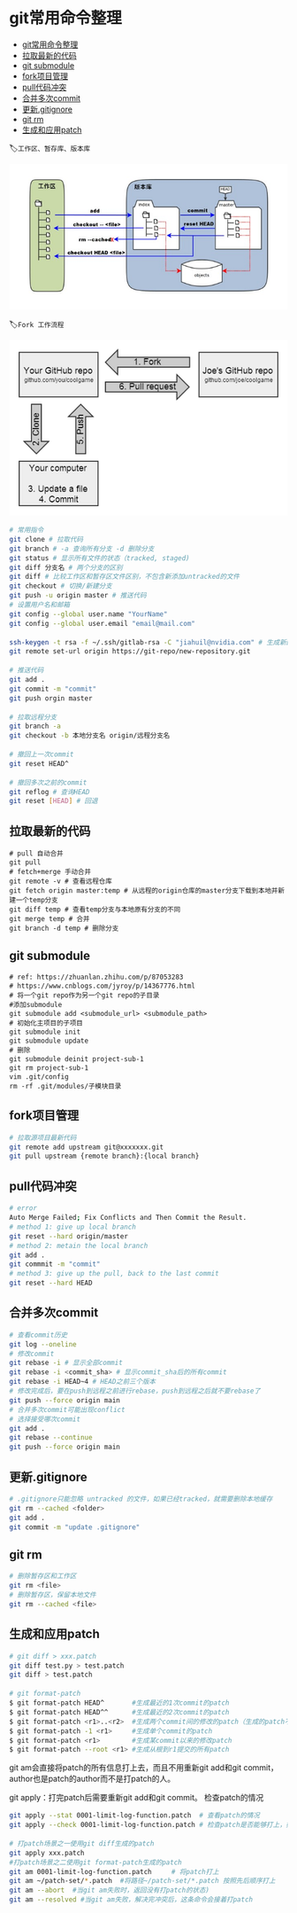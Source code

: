 # git常用命令整理
  - [git常用命令整理](#git常用命令整理)
  - [拉取最新的代码](#拉取最新的代码)
  - [git submodule](#git-submodule)
  - [fork项目管理](#fork项目管理)
  - [pull代码冲突](#pull代码冲突)
  - [合并多次commit](#合并多次commit)
  - [更新.gitignore](#更新gitignore)
  - [git rm](#git-rm)
  - [生成和应用patch](#生成和应用patch)

:label:`工作区、暂存库、版本库`

![Primitive Tensor Function](../img/1352126739_7909.jpg)

:label:`Fork 工作流程`

![Primitive Tensor Function](../img/fork.jpg)


``` bash
# 常用指令
git clone # 拉取代码
git branch # -a 查询所有分支 -d 删除分支
git status # 显示所有文件的状态（tracked, staged)
git diff 分支名 # 两个分支的区别
git diff # 比较工作区和暂存区文件区别，不包含新添加untracked的文件
git checkout # 切换/新建分支
git push -u origin master # 推送代码
# 设置用户名和邮箱
git config --global user.name "YourName"
git config --global user.email "email@mail.com"

ssh-keygen -t rsa -f ~/.ssh/gitlab-rsa -C "jiahuil@nvidia.com" # 生成新的ssh key
git remote set-url origin https://git-repo/new-repository.git

# 推送代码
git add .
git commit -m "commit"
git push orgin master

# 拉取远程分支
git branch -a 
git checkout -b 本地分支名 origin/远程分支名

# 撤回上一次commit
git reset HEAD^

# 撤回多次之前的commit
git reflog # 查询HEAD
git reset [HEAD] # 回退
```


## 拉取最新的代码
```
# pull 自动合并
git pull
# fetch+merge 手动合并
git remote -v # 查看远程仓库
git fetch origin master:temp # 从远程的origin仓库的master分支下载到本地并新建一个temp分支
git diff temp # 查看temp分支与本地原有分支的不同
git merge temp # 合并
git branch -d temp # 删除分支

```
## git submodule
```
# ref: https://zhuanlan.zhihu.com/p/87053283
# https://www.cnblogs.com/jyroy/p/14367776.html
# 将一个git repo作为另一个git repo的子目录
#添加submodule
git submodule add <submodule_url> <submodule_path>
# 初始化主项目的子项目
git submodule init
git submodule update
# 删除
git submodule deinit project-sub-1
git rm project-sub-1
vim .git/config
rm -rf .git/modules/子模块目录
```

## fork项目管理

``` bash
# 拉取源项目最新代码
git remote add upstream git@xxxxxxx.git
git pull upstream {remote branch}:{local branch}
```

## pull代码冲突

``` bash
# error
Auto Merge Failed; Fix Conflicts and Then Commit the Result.
# method 1: give up local branch
git reset --hard origin/master
# method 2: metain the local branch
git add .
git commmit -m "commit"
# method 3: give up the pull, back to the last commit
git reset --hard HEAD
```

## 合并多次commit

``` bash
# 查看commit历史
git log --oneline
# 修改commit
git rebase -i # 显示全部commit
git rebase -i <commit_sha> # 显示commit_sha后的所有commit
git rebase -i HEAD~4 # HEAD之前三个版本
# 修改完成后，要在push到远程之前进行rebase，push到远程之后就不要rebase了
git push --force origin main
# 合并多次commit可能出现conflict
# 选择接受哪次commit
git add .
git rebase --continue
git push --force origin main
```

## 更新.gitignore
``` bash
# .gitignore只能忽略 untracked 的文件，如果已经tracked，就需要删除本地缓存
git rm --cached <folder>
git add .
git commit -m "update .gitignore"
```

## git rm
``` bash
# 删除暂存区和工作区
git rm <file>
# 删除暂存区，保留本地文件
git rm --cached <file>
```

## 生成和应用patch
``` bash
# git diff > xxx.patch
git diff test.py > test.patch
git diff > test.patch

# git format-patch
$ git format-patch HEAD^       #生成最近的1次commit的patch
$ git format-patch HEAD^^      #生成最近的2次commit的patch
$ git format-patch <r1>..<r2>  #生成两个commit间的修改的patch（生成的patch不包含r1. <r1>和<r2>都是具体的commit号)
$ git format-patch -1 <r1>     #生成单个commit的patch
$ git format-patch <r1>        #生成某commit以来的修改patch
$ git format-patch --root <r1> #生成从根到r1提交的所有patch
```
git am会直接将patch的所有信息打上去，而且不用重新git add和git commit，author也是patch的author而不是打patch的人。

git apply：打完patch后需要重新git add和git commit。
检查patch的情况
``` bash
git apply --stat 0001-limit-log-function.patch  # 查看patch的情况
git apply --check 0001-limit-log-function.patch # 检查patch是否能够打上，如果没有任何输出，则说明无冲突，可以打上

# 打patch场景之一使用git diff生成的patch
git apply xxx.patch 
#打patch场景之二使用git format-patch生成的patch
git am 0001-limit-log-function.patch     # 将patch打上
git am ~/patch-set/*.patch  #将路径~/patch-set/*.patch 按照先后顺序打上
git am --abort  #当git am失败时，返回没有打patch的状态)
git am --resolved #当git am失败，解决完冲突后，这条命令会接着打patch
```
